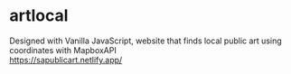 # artlocal
Designed with Vanilla JavaScript, website that finds local public art using coordinates with MapboxAPI
<br>
https://sapublicart.netlify.app/

